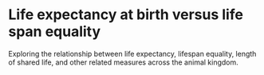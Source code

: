 Life expectancy at birth versus life span equality
=================================================

Exploring the relationship between life expectancy, lifespan equality, length of shared
life, and other related measures across the animal kingdom.